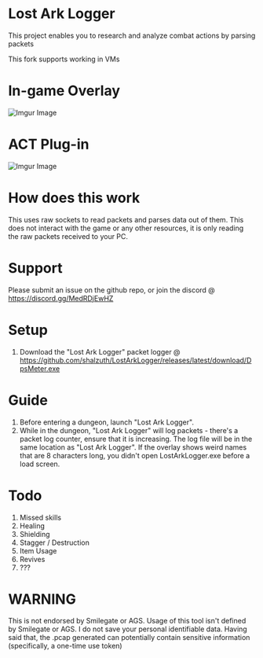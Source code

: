 # Lost Ark Logger
 This project enables you to research and analyze combat actions by parsing packets
 
 This fork supports working in VMs 
 
# In-game Overlay
![Imgur Image](https://i.imgur.com/jjXwnOr.gif)

# ACT Plug-in
![Imgur Image](https://i.imgur.com/WrGNiOE.png)
 
# How does this work
 This uses raw sockets to read packets and parses data out of them. This does not interact with the game or any other resources, it is only reading the raw packets received to your PC.
 
# Support
 Please submit an issue on the github repo, or join the discord @ https://discord.gg/MedRDjEwHZ
 
# Setup
1. Download the "Lost Ark Logger" packet logger @ https://github.com/shalzuth/LostArkLogger/releases/latest/download/DpsMeter.exe

# Guide
1. Before entering a dungeon, launch "Lost Ark Logger".
2. While in the dungeon, "Lost Ark Logger" will log packets - there's a packet log counter, ensure that it is increasing. The log file will be in the same location as "Lost Ark Logger". If the overlay shows weird names that are 8 characters long, you didn't open LostArkLogger.exe before a load screen.

# Todo
1. Missed skills
2. Healing
3. Shielding
4. Stagger / Destruction
5. Item Usage
6. Revives
8. ???

# WARNING
This is not endorsed by Smilegate or AGS. Usage of this tool isn't defined by Smilegate or AGS. I do not save your personal identifiable data. Having said that, the .pcap generated can potentially contain sensitive information (specifically, a one-time use token)
  

